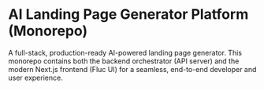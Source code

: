 # AI Landing Page Generator Platform (Monorepo)

A full-stack, production-ready AI-powered landing page generator. This monorepo contains both the backend orchestrator (API server) and the modern Next.js frontend (Fluc UI) for a seamless, end-to-end developer and user experience.
